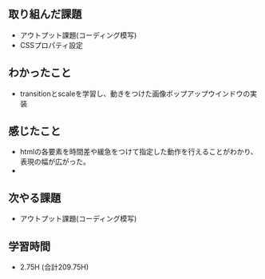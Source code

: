 ## 取り組んだ課題
- アウトプット課題(コーディング模写)  
- CSSプロパティ設定  
  
## わかったこと  
- transitionとscaleを学習し、動きをつけた画像ポップアップウインドウの実装
  
## 感じたこと  
- htmlの各要素を時間差や緩急をつけて指定した動作を行えることがわかり、表現の幅が広がった。
-
## 次やる課題
- アウトプット課題(コーディング模写)
  
## 学習時間  
- 2.75H (合計209.75H)
